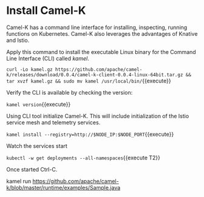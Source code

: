 # Install Camel-K #

Camel-K has a command line interface for installing, inspecting, running functions on Kubernetes. Camel-K also leverages the advantages of Knative and Istio.  

Apply this command to install the executable Linux binary for the Command Line Interface (CLI) called _kamel_.

`curl -Lo kamel.gz https://github.com/apache/camel-k/releases/download/0.0.4/camel-k-client-0.0.4-linux-64bit.tar.gz && tar xvzf kamel.gz && sudo mv kamel /usr/local/bin/`{{execute}}

Verify the CLI is available by checking the version:

`kamel version`{{execute}}

Using CLI tool initialize Camel-K. This will include initialization of the Istio service mesh and telemetry services.

`kamel install --registry=http://$NODE_IP:$NODE_PORT`{{execute}}

Watch the services start

`kubectl -w get deployments --all-namespaces`{{execute T2}}

Once started Ctrl-C.

kamel run https://github.com/apache/camel-k/blob/master/runtime/examples/Sample.java


